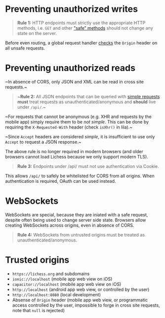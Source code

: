 # Preventing unauthorized writes

> **Rule 1:** HTTP endpoints must strictly use the appropriate HTTP methods, i.e. `GET` and other ["safe" methods](https://developer.mozilla.org/en-US/docs/Glossary/safe) should not change any state on the server.

Before even routing, a global request handler [checks](https://github.com/ornicar/lila/blob/master/modules/security/src/main/CSRFRequestHandler.scala) the `Origin` header on all unsafe requests.

# Preventing unauthorized reads

~In absence of CORS, only JSON and XML can be read in cross site requests.~

> ~**Rule 2:** All JSON endpoints that can be queried with [simple requests](https://developer.mozilla.org/en-US/docs/Web/HTTP/CORS#Simple_requests) **must** treat requests as unauthenticated/anonymous and **should** live under `/api/`.~

~For requests that cannot be anonymous (e.g. XHR and requests by the mobile app) simply require them to be _not simple_. This can be done by requiring the `X-Requested-With` header (check `isXhr()` in lila).~

~Since `Accept` headers are considered _simple_, it is insufficient to use only `Accept` to request a JSON response.~

The above rule is no longer required in modern browsers (and older browsers cannot load Lichess because we only support modern TLS).

> **Rule 3:** Endpoints under /api/ must not use authentication via Cookie.

This allows `/api/` to safely be whitelisted for CORS from all origins. When authentication is required, OAuth can be used instead.

# WebSockets

WebSockets are special, because they are iniated with a safe request, despite often being used to change server side state. Browsers allow creating WebSockets across origins, even in absence of CORS.

> **Rule 4:** WebSockets from untrusted origins must be treated as unauthenticated/anonymous.

# Trusted origins

- `https://lichess.org` and subdomains
- `ionic://localhost` (mobile app web view on iOS)
- `capacitor://localhost` (mobile app web view on iOS)
- `http://localhost` (android app web view, or controlled by the user)
- `http://localhost:8080` (local development)
- Absense of `Origin` header (mobile app web view, or programmatic access controlled by the user, impossible to forge in cross site requests, note that `null` is rejected)
